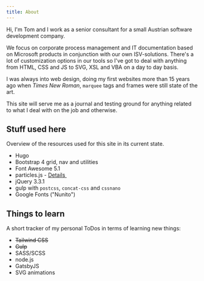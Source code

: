 ```yaml
---
title: About
---
```


Hi, I'm Tom and I work as a senior consultant for a small Austrian software development company.

We focus on corporate process management and IT documentation based on Microsoft products in conjunction with our own ISV-solutions. There's a lot of customization options in our tools so I've got to deal with anything from HTML, CSS and JS to SVG, XSL and VBA on a day to day basis.

I was always into web design, doing my first websites more than 15 years ago when _Times New Roman_, `marquee` tags and frames were still state of the art.

This site will serve me as a journal and testing ground for anything related to what I deal with on the job and otherwise. 

## Stuff used here

Overview of the resources used for this site in its current state.

- Hugo
- Bootstrap 4 grid, nav and utilities
- Font Awesome 5.1
- particles.js - <a href="https://github.com/VincentGarreau/particles.js" class="lnk-underline" rel="noopener" target="_blank">Details&nbsp;<i class="fas fa-external-link-alt fa-xs"></i></a>
- jQuery 3.3.1
- gulp with `postcss`, `concat-css` and `cssnano`
- Google Fonts ("Nunito")

## Things to learn

A short tracker of my personal ToDos in terms of learning new things:

- <s>Tailwind CSS</s>
- <s>Gulp</s>
- SASS/SCSS
- node.js
- GatsbyJS
- SVG animations